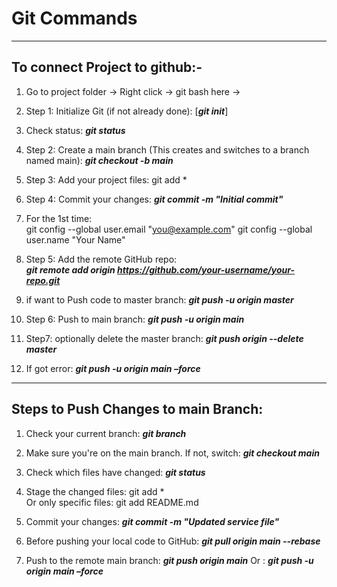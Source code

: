 # Git Commands

---

## To connect Project to github:-
1.	Go to project folder -> Right click -> git bash here ->
2.	Step 1: Initialize Git (if not already done):      [***git init***]
3.	Check status:  ***git status***
4.	Step 2: Create a main branch (This creates and switches to a branch named main):   ***git checkout -b  main***
5.	Step 3: Add your project files:   git add *
6.	Step 4: Commit your changes:   ***git commit -m "Initial commit"***
7.	For the 1st time:  
git config --global user.email "you@example.com"
git config --global user.name "Your Name"

8.	Step 5: Add the remote GitHub repo:    
***git remote add origin https://github.com/your-username/your-repo.git***

9.	if want to Push code to master branch:   ***git push -u origin master***
10.	Step 6: Push to main branch:   ***git push -u origin main***
11.	Step7: optionally delete the master branch:   ***git push origin --delete master***
12.	If got error:    ***git push -u origin main –force***

---

## Steps to Push Changes to main Branch:
1.	Check your current branch:   ***git branch***
2.	Make sure you're on the main branch. If not, switch:   ***git checkout main***
3.	Check which files have changed:    ***git status***
4.	Stage the changed files:   git add *  
Or only specific files:   git add README.md

5.	Commit your changes:   ***git commit -m "Updated service file"***
6.	Before pushing your local code to GitHub:    ***git pull origin main --rebase***
7.	Push to the remote main branch:   ***git push origin main***
Or :    ***git push -u origin main –force***





